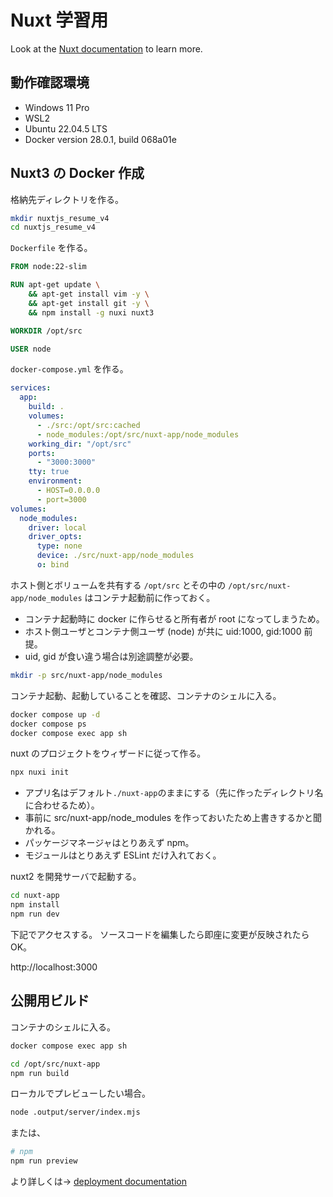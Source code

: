 # Nuxt 学習用

Look at the [Nuxt documentation](https://nuxt.com/docs/getting-started/introduction) to learn more.

## 動作確認環境

- Windows 11 Pro
- WSL2
- Ubuntu 22.04.5 LTS
- Docker version 28.0.1, build 068a01e

## Nuxt3 の Docker 作成

格納先ディレクトリを作る。

```bash
mkdir nuxtjs_resume_v4
cd nuxtjs_resume_v4
```

`Dockerfile` を作る。

```dockerfile
FROM node:22-slim

RUN apt-get update \
    && apt-get install vim -y \
    && apt-get install git -y \
    && npm install -g nuxi nuxt3

WORKDIR /opt/src

USER node
```

`docker-compose.yml` を作る。

```yaml
services:
  app:
    build: .
    volumes:
      - ./src:/opt/src:cached
      - node_modules:/opt/src/nuxt-app/node_modules
    working_dir: "/opt/src"
    ports:
      - "3000:3000"
    tty: true
    environment:
      - HOST=0.0.0.0
      - port=3000
volumes:
  node_modules:
    driver: local
    driver_opts:
      type: none
      device: ./src/nuxt-app/node_modules
      o: bind
```

ホスト側とボリュームを共有する `/opt/src` とその中の `/opt/src/nuxt-app/node_modules` はコンテナ起動前に作っておく。
- コンテナ起動時に docker に作らせると所有者が root になってしまうため。
- ホスト側ユーザとコンテナ側ユーザ (node) が共に uid:1000, gid:1000 前提。
- uid, gid が食い違う場合は別途調整が必要。

```bash
mkdir -p src/nuxt-app/node_modules
```

コンテナ起動、起動していることを確認、コンテナのシェルに入る。

```bash
docker compose up -d
docker compose ps
docker compose exec app sh
```

nuxt のプロジェクトをウィザードに従って作る。

```bash
npx nuxi init
```

- アプリ名はデフォルト`./nuxt-app`のままにする（先に作ったディレクトリ名に合わせるため）。
- 事前に src/nuxt-app/node_modules を作っておいたため上書きするかと聞かれる。
- パッケージマネージャはとりあえず npm。 
- モジュールはとりあえず ESLint だけ入れておく。

nuxt2 を開発サーバで起動する。

```bash
cd nuxt-app
npm install
npm run dev
```

下記でアクセスする。
ソースコードを編集したら即座に変更が反映されたら OK。

http://localhost:3000


## 公開用ビルド

コンテナのシェルに入る。

```bash
docker compose exec app sh
```

```bash
cd /opt/src/nuxt-app
npm run build
```

ローカルでプレビューしたい場合。

```bash
node .output/server/index.mjs 
```

または、

```bash
# npm
npm run preview
```

より詳しくは→ [deployment documentation](https://nuxt.com/docs/getting-started/deployment)


